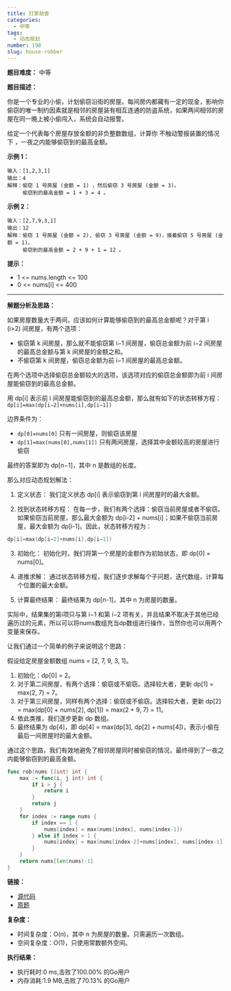 ```yaml
---
title: 打家劫舍
categories:
  - 中等
tags:
  - 动态规划
number: 198
slug: house-robber
---
```


**题目难度：** 中等

**题目描述：**

你是一个专业的小偷，计划偷窃沿街的房屋。每间房内都藏有一定的现金，影响你偷窃的唯一制约因素就是相邻的房屋装有相互连通的防盗系统，如果两间相邻的房屋在同一晚上被小偷闯入，系统会自动报警。

给定一个代表每个房屋存放金额的非负整数数组，计算你 不触动警报装置的情况下 ，一夜之内能够偷窃到的最高金额。

**示例 1：**
```
输入：[1,2,3,1]
输出：4
解释：偷窃 1 号房屋 (金额 = 1) ，然后偷窃 3 号房屋 (金额 = 3)。
     偷窃到的最高金额 = 1 + 3 = 4 。
```

**示例 2：**
```
输入：[2,7,9,3,1]
输出：12
解释：偷窃 1 号房屋 (金额 = 2), 偷窃 3 号房屋 (金额 = 9)，接着偷窃 5 号房屋 (金额 = 1)。
     偷窃到的最高金额 = 2 + 9 + 1 = 12 。
```

**提示：**
- 1 <= nums.length <= 100 
- 0 <= nums[i] <= 400

---
**解题分析及思路：**

如果房屋数量大于两间，应该如何计算能够偷窃到的最高总金额呢？对于第 i (i>2) 间房屋，有两个选项：
- 偷窃第 k 间房屋，那么就不能偷窃第 i−1 间房屋，偷窃总金额为前 i−2 间房屋的最高总金额与第 k 间房屋的金额之和。
- 不偷窃第 k 间房屋，偷窃总金额为前 i−1 间房屋的最高总金额。

在两个选项中选择偷窃总金额较大的选项，该选项对应的偷窃总金额即为前 i 间房屋能偷窃到的最高总金额。

用 dp[i] 表示前 i 间房屋能偷窃到的最高总金额，那么就有如下的状态转移方程：`dp[i]=max(dp[i−2]+nums[i],dp[i−1])`

边界条件为：
- `dp[0]=nums[0]`                 只有一间房屋，则偷窃该房屋
- `dp[1]=max(nums[0],nums[1])`    只有两间房屋，选择其中金额较高的房屋进行偷窃

最终的答案即为 dp[n−1]，其中 n 是数组的长度。

那么对应动态规划解法：

1. 定义状态： 我们定义状态 dp[i] 表示偷窃到第 i 间房屋时的最大金额。

2. 找到状态转移方程： 在每一步，我们有两个选择：偷窃当前房屋或者不偷窃。如果偷窃当前房屋，那么最大金额为 dp[i-2] + nums[i]；如果不偷窃当前房屋，最大金额为 dp[i-1]。因此，状态转移方程为：
```go
dp[i]=max(dp[i−2]+nums[i],dp[i−1])
```
3. 初始化： 初始化时，我们将第一个房屋的金额作为初始状态，即 dp[0] = nums[0]。

4. 递推求解： 通过状态转移方程，我们逐步求解每个子问题，迭代数组，计算每个位置的最大金额。

5. 计算最终结果： 最终结果为 dp[n-1]，其中 n 为房屋的数量。

实际中，结果集的第i项只与第 i−1 和第 i−2 项有关，并且结果不取决于其他已经遍历过的元素，所以可以将nums数组充当dp数组进行操作，当然你也可以用两个变量来保存。


让我们通过一个简单的例子来说明这个思路：

假设给定房屋金额数组 nums = [2, 7, 9, 3, 1]。

1. 初始化：dp[0] = 2。
2. 对于第二间房屋，有两个选择：偷窃或不偷窃。选择较大者，更新 dp[1] = max(2, 7) = 7。
3. 对于第三间房屋，同样有两个选择：偷窃或不偷窃。选择较大者，更新 dp[2] = max(dp[0] + nums[2], dp[1]) = max(2 + 9, 7) = 11。
4. 依此类推，我们逐步更新 dp 数组。
5. 最终结果为 dp[4]，即 dp[4] = max(dp[3], dp[2] + nums[4])，表示小偷在最后一间房屋时的最大金额。

通过这个思路，我们有效地避免了相邻房屋同时被偷窃的情况，最终得到了一夜之内能够偷窃到的最高金额。

```go
func rob(nums []int) int {
	max := func(i, j int) int {
		if i > j {
			return i
		}
		return j
	}
	for index := range nums {
		if index == 1 {
			nums[index] = max(nums[index], nums[index-1])
		} else if index > 1 {
			nums[index] = max(nums[index-2]+nums[index], nums[index-1])
		}
	}
	return nums[len(nums)-1]
}
```

**链接：**
- [源代码](https://github.com/lomtom/algorithm-go/blob/main/leetcode/198打家劫舍_test.go)
- [原题](https://leetcode.cn/problems/house-robber)

**复杂度：**

- 时间复杂度：O(n)，其中 n 为房屋的数量。只需遍历一次数组。 
- 空间复杂度：O(1)，只使用常数额外空间。

**执行结果：**

- 执行耗时:0 ms,击败了100.00% 的Go用户
- 内存消耗:1.9 MB,击败了70.13% 的Go用户
